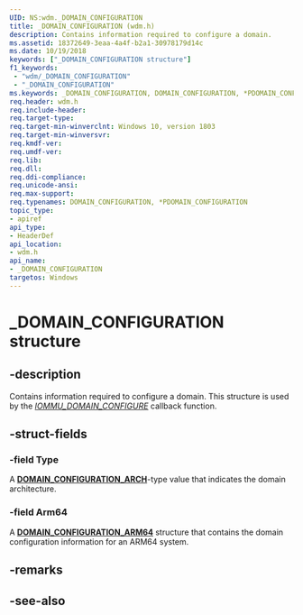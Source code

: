 ```yaml
---
UID: NS:wdm._DOMAIN_CONFIGURATION
title: _DOMAIN_CONFIGURATION (wdm.h)
description: Contains information required to configure a domain.
ms.assetid: 18372649-3eaa-4a4f-b2a1-30978179d14c
ms.date: 10/19/2018
keywords: ["_DOMAIN_CONFIGURATION structure"]
f1_keywords:
 - "wdm/_DOMAIN_CONFIGURATION"
 - "_DOMAIN_CONFIGURATION"
ms.keywords: _DOMAIN_CONFIGURATION, DOMAIN_CONFIGURATION, *PDOMAIN_CONFIGURATION, 
req.header: wdm.h
req.include-header:
req.target-type:
req.target-min-winverclnt: Windows 10, version 1803
req.target-min-winversvr:
req.kmdf-ver:
req.umdf-ver:
req.lib:
req.dll:
req.ddi-compliance:
req.unicode-ansi:
req.max-support:
req.typenames: DOMAIN_CONFIGURATION, *PDOMAIN_CONFIGURATION
topic_type: 
- apiref
api_type: 
- HeaderDef
api_location:
- wdm.h
api_name: 
- _DOMAIN_CONFIGURATION
targetos: Windows
---
```


# _DOMAIN_CONFIGURATION structure

## -description
Contains information required to configure a domain. This structure is used by the [_IOMMU_DOMAIN_CONFIGURE_](nc-wdm-iommu_domain_configure.md) callback function.

## -struct-fields

### -field Type
A [**DOMAIN_CONFIGURATION_ARCH**](ne-wdm-_domain_configuration_arch.md)-type value that indicates the domain architecture.

### -field Arm64
A [**DOMAIN_CONFIGURATION_ARM64**](ns-wdm-_domain_configuration_arm64.md) structure that contains the domain configuration information for an ARM64 system.
 

## -remarks

## -see-also
